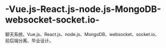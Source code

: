 # -Vue.js-React.js-node.js-MongoDB-websocket-socket.io-
聊天系统、Vue.js、React.js、node.js、MongoDB、websocket、socket.io、前后端分离、毕业设计。
